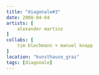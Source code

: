 ```yaml
---
title: "diagonale#3"
date: 2008-04-04
artists: [
    alexander martinz
]
collabs: [
    tim blechmann + manuel knapp
]
location: "kunsthause_graz"
tags: [diagonale]
---
```


